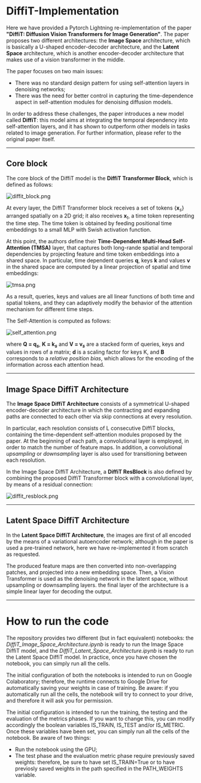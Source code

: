 # DiffiT-Implementation

Here we have provided a Pytorch Lightning re-implementation of the paper **"DiffiT: Diffusion Vision Transformers for Image Generation"**. The paper proposes two different architectures: the **Image Space** architecture, which is basically a U-shaped encoder-decoder architecture, and the **Latent Space** architecture, which is another encoder-decoder architecture that makes use of a vision transformer in the middle.

The paper focuses on two main issues:
* There was no standard design pattern for using self-attention layers in denoising networks;
* There was the need for better control in capturing the time-dependence aspect in self-attention modules for denoising diffusion models.

In order to address these challenges, the paper introduces a new model called **DiffiT**: this model aims at integrating the temporal dependency into self-attention layers, and it has shown to outperform other models in tasks related to image generation. For further information, please refer to the original paper itself.

---
## Core block

The core block of the DiffiT model is the **DiffiT Transformer Block**, which is defined as follows:

![diffit_block.png]()

At every layer, the DiffiT Transformer block receives a set of tokens {$\mathbf{x}_s$} arranged spatially on a 2D grid; it also receives $\mathbf{x}_t$, a time token representing the time step. The time token is obtained by feeding positional time embeddings to a small MLP with Swish activation function.

At this point, the authors define their **Time-Dependent Multi-Head Self-Attention (TMSA)** layer, that captures both long-rande spatial and temporal dependencies by projecting feature and time token embeddings into a shared space. In particular, time dependent queries **q**, keys **k** and values **v** in the shared space are computed by a linear projection of spatial and time embeddings:

![tmsa.png]()

As a result, queries, keys and values are all linear functions of both time and spatial tokens, and they can adaptively modify the behavior of the attention mechanism for different time steps.

The Self-Attention is computed as follows:

![self_attention.png]()

where **Q = $\mathbf{q}_s$**, **K = $\mathbf{k}_s$** and **V = $\mathbf{v}_s$** are a stacked form of queries, keys and values in rows of a matrix; **d** is a scaling factor for keys K, and **B** corresponds to a *relative position bias*, which allows for the encoding of the information across each attention head.

---
## Image Space DiffiT Architecture

The **Image Space DiffiT Architecture** consists of a symmetrical U-shaped encoder-decoder architecture in which the contracting and expanding paths are connected to each other via skip connections at every resolution.

In particular, each resolution consists of L consecutive DiffiT blocks, containing the time-dependent self-attention modules proposed by the paper. At the beginning of each path, a convolutional layer is employed, in order to match the number of feature maps. In addition, a convolutional *upsampling* or *downsampling* layer is also used for transitioning between each resolution.

In the Image Space DiffiT Architecture, a **DiffiT ResBlock** is also defined by combining the proposed DiffiT Transformer block with a convolutional layer, by means of a residual connection:

![diffit_resblock.png]()

---
## Latent Space DiffiT Architecture

In the **Latent Space DiffiT Architecture**, the images are first of all encoded by the means of a variational autoencoder network; although in the paper is used a pre-trained network, here we have re-implemented it from scratch as requested.

The produced feature maps are then converted into non-overlapping patches, and projected into a new embedding space. Then, a Vision Transformer is used as the denoising network in the latent space, without upsampling or downsampling layers. the final layer of the architecture is a simple linear layer for decoding the output.

---
# How to run the code

The repository provides two different (but in fact equivalent) notebooks: the *DiffiT_Image_Space_Architecture.ipynb* is ready to run the Image Space DiffiT model, and the *DiffiT_Latent_Space_Architecture.ipynb* is ready to run the Latent Space DiffiT model. In practice, once you have chosen the notebook, you can simply run all the cells.

The initial configuration of both the notebooks is intended to run on Google Colaboratory; therefore, the runtime connects to Google Drive for automatically saving your weights in case of training. Be aware: if you automatically run all the cells, the notebook will try to connect to your drive, and therefore it will ask you for permission.

The initial configuration is intended to run the training, the testing and the evaluation of the metrics phases. If you want to change this, you can modify accordingly the boolean variables IS_TRAIN, IS_TEST and/or IS_METRIC. Once these variables have been set, you can simply run all the cells of the notebook. Be aware of two things:
* Run the notebook using the GPU;
* The test phase and the evaluation metric phase require previously saved weights: therefore, be sure to have set IS_TRAIN=True or to have previosly saved weights in the path specified in the PATH_WEIGHTS variable.
